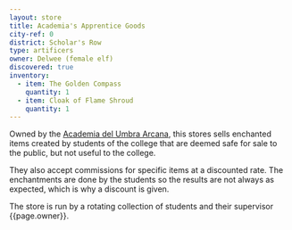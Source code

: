 ```yaml
---
layout: store
title: Academia's Apprentice Goods
city-ref: 0
district: Scholar's Row
type: artificers
owner: Delwee (female elf)
discovered: true
inventory:
  - item: The Golden Compass
    quantity: 1
  - item: Cloak of Flame Shroud
    quantity: 1
---
```

Owned by the [Academia del Umbra Arcana]({{site.baseurl}}/locations/academia-del-umbra-arcana), this stores sells enchanted items created by students of the college that are deemed safe for sale to the public, but not useful to the college.

They also accept commissions for specific items at a discounted rate. The enchantments are done by the students so the results are not always as expected, which is why a discount is given.

The store is run by a rotating collection of students and their supervisor {{page.owner}}.
